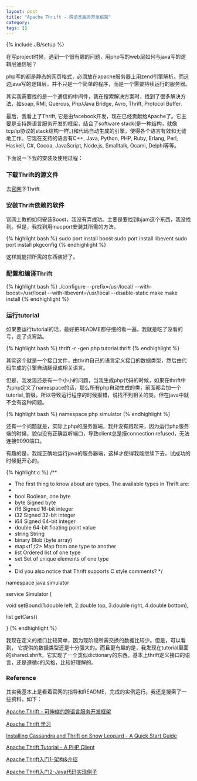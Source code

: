 ```yaml
---
layout: post
title: "Apache Thrift - 跨语言服务开发框架"
category: 
tags: []
---
```

{% include JB/setup %}

在写project时候，遇到一个很有趣的问题，用php写的web层如何与java写的逻辑层通信呢？

php写的都是静态的网页格式，必须放在apache服务器上用zend引擎解析。而这边java写的逻辑层，并不只是一个简单的程序，而是一个需要持续运行的服务器。

其实我需要找的是一个通信的中间件，我在搜索解决方案时，找到了很多解决方法，如soap, RMI, Quercus, Php/Java Bridge, Avro, Thrift, Protocol Buffer. 

最后，我看上了Thrift, 它是由facebook开发，现在已经贡献给Apache了。它主要是支持跨语言服务开发的框架，结合了software stack(是一种结构，就像tcp/ip协议的stack结构一样。)和代码自动生成的引擎，使得各个语言有效和无缝地工作。它现在支持的语言有C++, Java, Python, PHP, Ruby, Erlang, Perl, Haskell, C#, Cocoa, JavaScript, Node.js, Smalltalk, Ocami, Delphi等等。

下面说一下我的安装及使用过程：

### 下载Thrift的源文件

去[官网](http://thrift.apache.org/)下Thrift

### 安装Thrift依赖的软件

官网上教的如何安装Boost，我没有弄成功。主要是要找到bjam这个东西，我没找到。但是，我找到用macport安装其所需的方法。

{% highlight bash %}
sudo port install boost
sudo port install libevent
sudo port install pkgconfig
{% endhighlight %}

这样就能把所需的东西装好了。

### 配置和编译Thrift

{% highlight bash %}
./configure --prefix=/usr/local/ --with-boost=/usr/local --with-libevent=/usr/local --disable-static
make
make install
{% endhighlight %}

### 运行tutorial

如果要运行tutorial的话，最好把README都仔细的看一遍，我就是吃了没看的亏，走了点弯路。

{% highlight bash %}
thrift -r -gen php tutorial.thrift
{% endhighlight %}

其实这个就是一个接口文件，由thrift自己的语言定义接口的数据类型，然后由代码生成的引擎自动翻译成相关语言。

但是，我发现还是有一个小小的问题，当我生成php代码的时候，如果在thrift中为php定义了namespace的话，那么所有php自动生成的类，前面都会加一个tutorial_前缀，所以导致运行程序的时候报错，说找不到相关的类。但在java中就不会有这种问题。

{% highlight bash %}
namespace php simulator
{% endhighlight %}

还有一个问题就是，实际上php的服务器端，我并没有跑起来，因为运行php服务端的时候，貌似没有正确监听端口，导致client总是报connection refused，无法连接9090端口。

有趣的是，我能正确地运行java的服务器端，这样才使得我能继续下去，试成功的时候挺开心的。

{% highlight c %}
/**
 * The first thing to know about are types. The available types in Thrift are:
 *
 *  bool        Boolean, one byte
 *  byte        Signed byte
 *  i16         Signed 16-bit integer
 *  i32         Signed 32-bit integer
 *  i64         Signed 64-bit integer
 *  double      64-bit floating point value
 *  string      String
 *  binary      Blob (byte array)
 *  map<t1,t2>  Map from one type to another
 *  list<t1>    Ordered list of one type
 *  set<t1>     Set of unique elements of one type
 *
 * Did you also notice that Thrift supports C style comments?
 */

namespace java simulator

service Simulator {

   void setBound(1:double left, 2:double top, 3:double right, 4:double bottom),

   list<i32> getCars()

}
{% endhighlight %}

我现在定义的接口比较简单，因为现阶段所需交换的数据比较少。但是，可以看到，
它提供的数据类型还是十分强大的。而且更有趣的是，我发现在tutorial里面的shared.shrift，它实现了一个类似dictionary的东西。基本上thrift定义接口的语言，还是遵循c的风格，比较好理解的。

### Reference

其实我基本上是看着官网的指导和README，完成的实例运行。我还是搜索了一些资料，如下：

[Apache Thrift - 可伸缩的跨语言服务开发框架](http://www.chineselinuxuniversity.net/articles/49624.shtml)

[Apache Thrift 学习](http://smallmin.iteye.com/blog/1121085)

[Installing Cassandra and Thrift on Snow Leopard - A Quick Start Guide](http://jetfar.com/installing-cassandra-and-thrift-on-snow-leopard-a-quick-start-guide/)

[Apache Thrift Tutorial - A PHP Client](http://chanian.com/2010/05/13/thrift-tutorial-a-php-client/)

[Apache Thrift入门1-架构&介绍](http://www.javabloger.com/article/apache-thrift-architecture.html)

[Apache Thrift入门2-Java代码实现例子](http://www.javabloger.com/article/thrift-java-code-example.html)